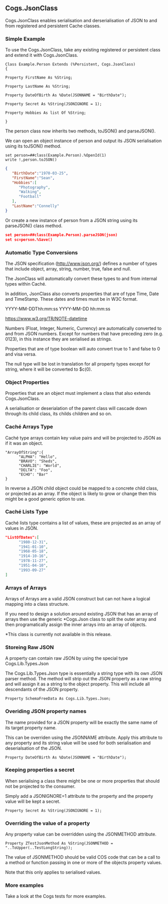 ## Cogs.JsonClass

Cogs.JsonClass enables serialisation and derserialisation of JSON to and from registered and persistent Cache classes.

### Simple Example

To use the Cogs.JsonClass, take any existing registered or persistent class and extend it with Cogs.JsonClass.

```COS
Class Example.Person Extends (%Persistent, Cogs.JsonClass)
{

Property FirstName As %String;

Property LastName As %String;

Property DateOfBirth As %Date(JSONNAME = "BirthDate");

Property Secret As %String(JSONIGNORE = 1);

Property Hobbies As list Of %String;

}
```

The person class now inherits two methods, toJSON() and parseJSON().

We can open an object instance of person and output its JSON serialisation using its toJSON() method.

```COS
set person=##class(Example.Person).%OpenId(1)
write !,person.toJSON()
```

```JSON
{  
   "BirthDate":"1970-03-25",
   "FirstName":"Sean",
   "Hobbies":[  
      "Photography",
      "Walking",
      "Football"
   ],
   "LastName":"Connelly"
}
```

Or create a new instance of person from a JSON string using its parseJSON() class method.

```JSON
set person=##class(Example.Person).parseJSON(json)
set sc=person.%Save()
```

### Automatic Type Conversions

The JSON specification (http://www.json.org/) defines a number of types that include object, array, string, number, true, false and null.

The JsonClass will automatically convert these types to and from internal types within Caché.

In addition, JsonClass also converts properties that are of type Time, Date and TimeStamp. These dates and times must be in W3C format.

YYYY-MM-DDThh:mm:ss
YYYY-MM-DD
hh:mm:ss

https://www.w3.org/TR/NOTE-datetime

Numbers (Float, Integer, Numeric, Currency) are automatically converted to and from JSON numbers. Except for numbers that have preceding zero (e.g. 0123), in this instance they are serialised as strings.

Properties that are of type boolean will auto convert true to 1 and false to 0 and visa versa.

The null type will be lost in translation for all property types except for string, where it will be converted to $c(0).

### Object Properties

Properties that are an object must implement a class that also extends Cogs.JsonClass.

A serialisation or deserialation of the parent class will cascade down through its child class, its childs children and so on.

### Caché Arrays Type

Caché type arrays contain key value pairs and will be projected to JSON as if it was an object.

```COS
"ArrayOfString":{  
      "ALPHA": "Hello",
      "BRAVO": "Sheds",
      "CHARLIE": "World",
      "DELTA": "Foo",
      "ECHO": "Bar"
}
```

In reverse a JSON child object could be mapped to a concrete child class, or projected as an array. If the object is likely to grow or change then this might be a good generic option to use.

### Caché Lists Type

Caché lists type contains a list of values, these are projected as an array of values in JSON.

```JSON
"ListOfDates":[  
      "1980-12-31",
      "1941-01-10",
      "1968-05-18",
      "1914-10-16",
      "1978-11-27",
      "1951-04-10",
      "1993-09-27"
]
```

### Arrays of Arrays

Arrays of Arrays are a valid JSON construct but can not have a logical mapping into a class structure.

If you need to design a solution around existing JSON that has an array of arrays then use the generic *Cogs.Json class to split the outer array and then programatically assign the inner arrays into an array of objects.

*This class is currently not available in this release.

### Storeing Raw JSON

A property can contain raw JSON by using the special type Cogs.Lib.Types.Json

The Cogs.Lib.Types.Json type is essentially a string type with its own JSON parser method. The method will strip out the JSON property as a raw string and will assign it as a string to the object property. This will include all descendants of the JSON property.

```COS
Property SchemaFreeData As Cogs.Lib.Types.Json;
```

### Overiding JSON property names

The name provided for a JSON property will be exactly the same name of its target property name.

This can be overriden using the JSONNAME attribute. Apply this attribute to any property and its string value will be used for both serialisation and deserialsation of the JSON.

```COS
Property DateOfBirth As %Date(JSONNAME = "BirthDate");
```

### Keeping properties a secret

When serialising a class there might be one or more properties that should not be projected to the consumer.

Simply add a JSONIGNORE=1 attribute to the property and the property value will be kept a secret.

```COS
Property Secret As %String(JSONIGNORE = 1);
```

### Overriding the value of a property

Any property value can be overridden using the JSONMETHOD attribute.

```COS
Property ZTestJsonMethod As %String(JSONMETHOD = "..ToUpper(..TestLongString));
```

The value of JSONMETHOD should be valid COS code that can be a call to a method or function passing in one or more of the objects property values.

Note that this only applies to serialised values.

### More examples

Take a look at the Cogs tests for more examples.

